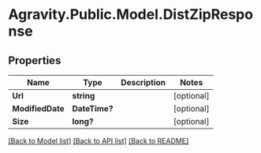 # Agravity.Public.Model.DistZipResponse

## Properties

Name | Type | Description | Notes
------------ | ------------- | ------------- | -------------
**Url** | **string** |  | [optional] 
**ModifiedDate** | **DateTime?** |  | [optional] 
**Size** | **long?** |  | [optional] 

[[Back to Model list]](../README.md#documentation-for-models) [[Back to API list]](../README.md#documentation-for-api-endpoints) [[Back to README]](../README.md)

